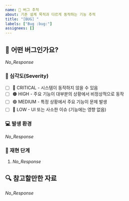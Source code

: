 ```yaml
---
name: 🐛 버그 추적
about: 기존 설계 목적과 다르게 동작하는 기능 추적
title: "[BUG] "
labels: ["Bug :bug:"]
assignees: []
---
```


## 📌 어떤 버그인가요?

<!--
  버그의 증상을 3줄 이내로 간결하게 설명해주세요.
  버그 발생 조건을 알려주세요. 정상 동작은 무엇이고, 현재 어떻게 동작하나요?
  (예시) 비밀번호 입력 시 영문, 숫자, 특수문자를 혼합해야 하는데, 정규 표현식 검증이 정상적으로 이루어지지 않는 상황
-->

_No_Response_

### 🚨 심각도(Severity)

<!--
  해당 버그가 시스템에 미칠 수 있는 영향 수준을 선택해주세요.
-->

- [ ] 🛑 CRITICAL - 시스템이 동작하지 않을 수 있음
- [ ] 🟠 HIGH - 주요 기능이 대부분의 상황에서 비정상적으로 동작
- [ ] 🟢 MEDIUM - 특정 상황에서 주요 기능이 문제 발생
- [ ] 🔵 LOW - UI 또는 사소한 이슈 (기능에는 영향 없음)

### 💻 발생 환경

<!--
  문제가 발생한 환경 정보를 입력해주세요.
  (예시)
  - iPhone 15 / Galaxy Note 20
  - iOS 17.1 / Android 15
  - Chrome 124 / Safari
  - 등등 ..
-->

_No_Response_

### 🔁 재현 단계

<!--
  버그가 발생하는 과정을 단계별로 작성해주세요.
  (예시)
  1. 회원가입 페이지 접속
  2. 비밀번호에 'abc' 입력
  3. 제출 버튼 클릭
  4. 예상과 다르게 성공 메시지가 출력됨(abc - 비밀번호 조건에 맞지 않음)
-->

1. _No_Response_

## 🔍 참고할만한 자료

<!--
  참고할만한 코드, 재현 방법, 로그, 관련 이슈 등을 자유롭게 추가하세요.
  (예시) 관련 이슈: #123
-->

_No_Response_
